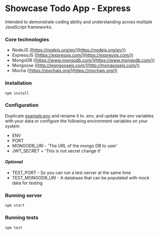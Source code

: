 # Showcase Todo App - Express
Intended to demonstrate coding ability and understanding across multiple JavaScript frameworks.

### Core technologies
- NodeJS ([https://nodejs.org/en/](https://nodejs.org/en/))
- ExpressJS ([https://expressjs.com/](https://expressjs.com/))
- MongoDB ([https://www.mongodb.com/](https://www.mongodb.com/))
- Mongoose ([http://mongoosejs.com/](http://mongoosejs.com/))
- Mocha ([https://mochajs.org/](https://mochajs.org/))

### Installation
```
npm install
```

### Configuration
Duplicate [example.env](example.env) and rename it to .env, and update the env variables with your data
or configure the following environment variables on your system

- ENV
- PORT
- MONGODB_URI - 'The URL of the mongo DB to user'
- JWT_SECRET = 'This is not secret change it'

#### *Optional*
- TEST_PORT - So you can run a test server at the same time
- TEST_MONGODB_URI - A database that can be populated with mock data for testing

### Running server

```
npm start
```

### Running tests

```
npm test
```